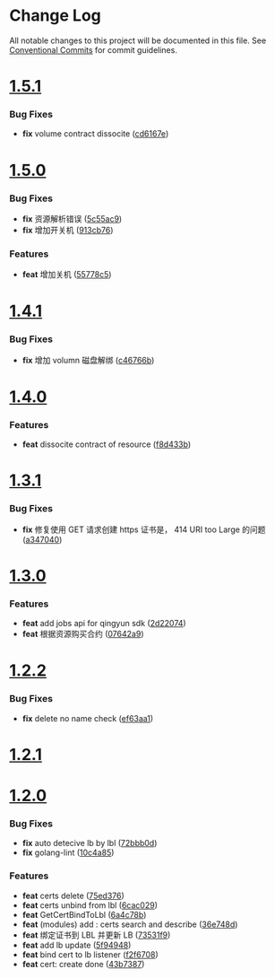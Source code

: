 # Change Log

All notable changes to this project will be documented in this file.
See [Conventional Commits](https://conventionalcommits.org) for commit guidelines.



# [1.5.1](https://github.com/tangx/qingclix/compare/v1.5.0...v1.5.1)

### Bug Fixes

* **fix** volume contract dissocite ([cd6167e](https://github.com/tangx/qingclix/commit/cd6167e9c1bc42a2574eb4a7755c8486a760151c))



# [1.5.0](https://github.com/tangx/qingclix/compare/v1.4.1...v1.5.0)

### Bug Fixes

* **fix** 资源解析错误 ([5c55ac9](https://github.com/tangx/qingclix/commit/5c55ac951e1d56b95f5d13eab93f7d83a66f5ba5))
* **fix** 增加开关机 ([913cb76](https://github.com/tangx/qingclix/commit/913cb76b1b85c6e2bf336290eb21e3b06604060c))


### Features

* **feat** 增加关机 ([55778c5](https://github.com/tangx/qingclix/commit/55778c5964d0f4410fc5c2a8548ce648df7ad0a2))



# [1.4.1](https://github.com/tangx/qingclix/compare/v1.4.0...v1.4.1)

### Bug Fixes

* **fix** 增加 volumn 磁盘解绑 ([c46766b](https://github.com/tangx/qingclix/commit/c46766b5278d903e2240c29e2c3c9e9f62e8e10d))



# [1.4.0](https://github.com/tangx/qingclix/compare/v1.3.1...v1.4.0)

### Features

* **feat** dissocite contract of resource ([f8d433b](https://github.com/tangx/qingclix/commit/f8d433be31467455ab680cd87e77e2c6427a74c3))



# [1.3.1](https://github.com/tangx/qingclix/compare/v1.3.0...v1.3.1)

### Bug Fixes

* **fix** 修复使用 GET 请求创建 https 证书是，  414 URI too Large 的问题 ([a347040](https://github.com/tangx/qingclix/commit/a3470404d5a414614846295ccb014a7628a5eb3c))



# [1.3.0](https://github.com/tangx/qingclix/compare/v1.2.2...v1.3.0)

### Features

* **feat** add jobs api for qingyun sdk ([2d22074](https://github.com/tangx/qingclix/commit/2d220741a50cf154b5215a4b12c607484beba025))
* **feat** 根据资源购买合约 ([07642a9](https://github.com/tangx/qingclix/commit/07642a95d708c2a987d6cb12e1bf85d91edab9db))



# [1.2.2](https://github.com/tangx/qingclix/compare/v1.2.1...v1.2.2)

### Bug Fixes

* **fix** delete no name check ([ef63aa1](https://github.com/tangx/qingclix/commit/ef63aa1d0526ba1d33aca983b30aab6b94939084))



# [1.2.1](https://github.com/tangx/qingclix/compare/v1.2.0...v1.2.1)



# [1.2.0](https://github.com/tangx/qingclix/compare/v1.1.8...v1.2.0)

### Bug Fixes

* **fix** auto detecive lb by lbl ([72bbb0d](https://github.com/tangx/qingclix/commit/72bbb0d41612e3755b103561e0d3e0d683b2c8ad))
* **fix** golang-lint ([10c4a85](https://github.com/tangx/qingclix/commit/10c4a850d35fdd248875041bb67e4f57ee911a6a))


### Features

* **feat** certs delete ([75ed376](https://github.com/tangx/qingclix/commit/75ed376f098623df0ee29a9ebc5e1e42de709eda))
* **feat** certs unbind from lbl ([6cac029](https://github.com/tangx/qingclix/commit/6cac0291b233798d46c05096c84b68df003cf8dc))
* **feat** GetCertBindToLbl ([6a4c78b](https://github.com/tangx/qingclix/commit/6a4c78bc9bba58bff55e15a2b56b111d1464e0e4))
* **feat** (modules) add :  certs search and describe ([36e748d](https://github.com/tangx/qingclix/commit/36e748d01b4ef5cc6f0abb3d994e69553350778f))
* **feat** 绑定证书到 LBL 并更新 LB ([73531f9](https://github.com/tangx/qingclix/commit/73531f9a45d739619ae2c8d13abb365398b6b714))
* **feat** add lb update ([5f94948](https://github.com/tangx/qingclix/commit/5f94948e9a3b73b11a8806262743f96c385008be))
* **feat** bind cert to lb listener ([f2f6708](https://github.com/tangx/qingclix/commit/f2f6708c00675f9a58f353c7b5a3cb9b24a2a2a7))
* **feat** cert: create done ([43b7387](https://github.com/tangx/qingclix/commit/43b7387b425632fa3e3e90b5ffef5ceb5eb671fe))
